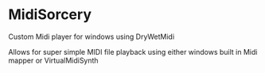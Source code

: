 # MidiSorcery
Custom Midi player for windows using DryWetMidi

Allows for super simple MIDI file playback using either windows built in Midi mapper or VirtualMidiSynth

